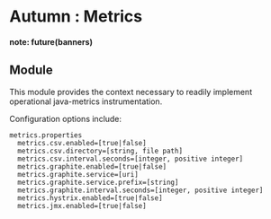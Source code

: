 # Autumn : Metrics

#### note: future(banners)

## Module

This module provides the context necessary to readily implement operational java-metrics instrumentation.

Configuration options include:

    metrics.properties
      metrics.csv.enabled=[true|false]
      metrics.csv.directory=[string, file path]
      metrics.csv.interval.seconds=[integer, positive integer]
      metrics.graphite.enabled=[true|false]
      metrics.graphite.service=[uri]
      metrics.graphite.service.prefix=[string]
      metrics.graphite.interval.seconds=[integer, positive integer]
      metrics.hystrix.enabled=[true|false]
      metrics.jmx.enabled=[true|false]